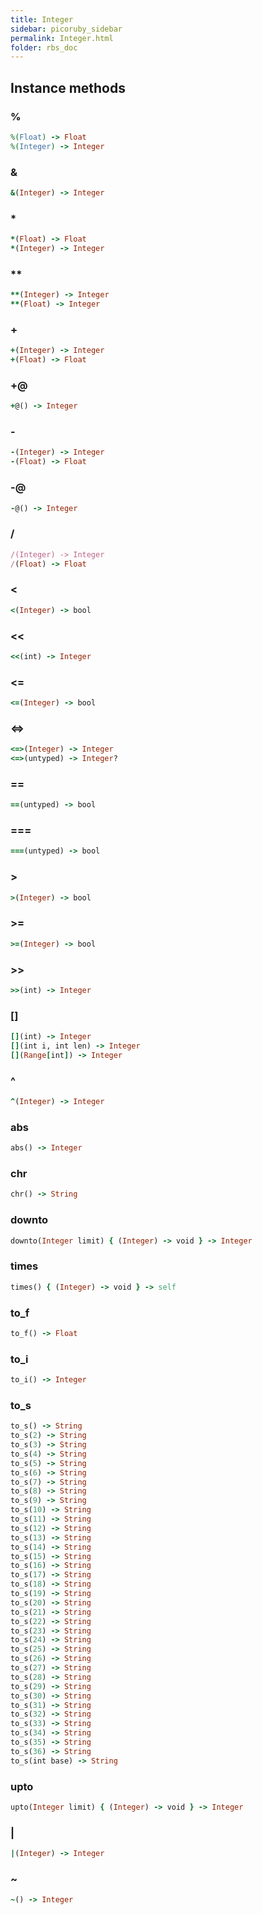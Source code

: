```yaml
---
title: Integer
sidebar: picoruby_sidebar
permalink: Integer.html
folder: rbs_doc
---
```

## Instance methods
### %

```ruby
%(Float) -> Float
%(Integer) -> Integer
```
### &

```ruby
&(Integer) -> Integer
```
### *

```ruby
*(Float) -> Float
*(Integer) -> Integer
```
### **

```ruby
**(Integer) -> Integer
**(Float) -> Integer
```
### +

```ruby
+(Integer) -> Integer
+(Float) -> Float
```
### +@

```ruby
+@() -> Integer
```
### -

```ruby
-(Integer) -> Integer
-(Float) -> Float
```
### -@

```ruby
-@() -> Integer
```
### /

```ruby
/(Integer) -> Integer
/(Float) -> Float
```
### <

```ruby
<(Integer) -> bool
```
### <<

```ruby
<<(int) -> Integer
```
### <=

```ruby
<=(Integer) -> bool
```
### <=>

```ruby
<=>(Integer) -> Integer
<=>(untyped) -> Integer?
```
### ==

```ruby
==(untyped) -> bool
```
### ===

```ruby
===(untyped) -> bool
```
### >

```ruby
>(Integer) -> bool
```
### >=

```ruby
>=(Integer) -> bool
```
### >>

```ruby
>>(int) -> Integer
```
### []

```ruby
[](int) -> Integer
[](int i, int len) -> Integer
[](Range[int]) -> Integer
```
### ^

```ruby
^(Integer) -> Integer
```
### abs

```ruby
abs() -> Integer
```
### chr

```ruby
chr() -> String
```
### downto

```ruby
downto(Integer limit) { (Integer) -> void } -> Integer
```
### times

```ruby
times() { (Integer) -> void } -> self
```
### to_f

```ruby
to_f() -> Float
```
### to_i

```ruby
to_i() -> Integer
```
### to_s

```ruby
to_s() -> String
to_s(2) -> String
to_s(3) -> String
to_s(4) -> String
to_s(5) -> String
to_s(6) -> String
to_s(7) -> String
to_s(8) -> String
to_s(9) -> String
to_s(10) -> String
to_s(11) -> String
to_s(12) -> String
to_s(13) -> String
to_s(14) -> String
to_s(15) -> String
to_s(16) -> String
to_s(17) -> String
to_s(18) -> String
to_s(19) -> String
to_s(20) -> String
to_s(21) -> String
to_s(22) -> String
to_s(23) -> String
to_s(24) -> String
to_s(25) -> String
to_s(26) -> String
to_s(27) -> String
to_s(28) -> String
to_s(29) -> String
to_s(30) -> String
to_s(31) -> String
to_s(32) -> String
to_s(33) -> String
to_s(34) -> String
to_s(35) -> String
to_s(36) -> String
to_s(int base) -> String
```
### upto

```ruby
upto(Integer limit) { (Integer) -> void } -> Integer
```
### |

```ruby
|(Integer) -> Integer
```
### ~

```ruby
~() -> Integer
```
